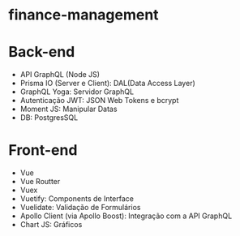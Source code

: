 # finance-management

# Back-end
- API GraphQL (Node JS)
- Prisma IO (Server e Client): DAL(Data Access Layer)
- GraphQL Yoga: Servidor GraphQL
- Autenticação JWT: JSON Web Tokens e bcrypt
- Moment JS: Manipular Datas
- DB: PostgresSQL

# Front-end
- Vue
- Vue Routter
- Vuex
- Vuetify: Components de Interface
- Vuelidate: Validação de Formulários
- Apollo Client (via Apollo Boost): Integração com a API GraphQL
- Chart JS: Gráficos